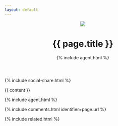 ```yaml
---
layout: default
---
```

<header>
  <div id="header-image"><img src="{{ page.image }}" /></div>
  <div class="content">
    <h1>{{ page.title }}</h1>
    {% include agent.html %}
  </div>
</header>

{% include social-share.html %}

<div class="content post-content">

  {{ content }}

  {% include agent.html %}

  {% include comments.html identifier=page.url %}

</div>

{% include related.html %}
